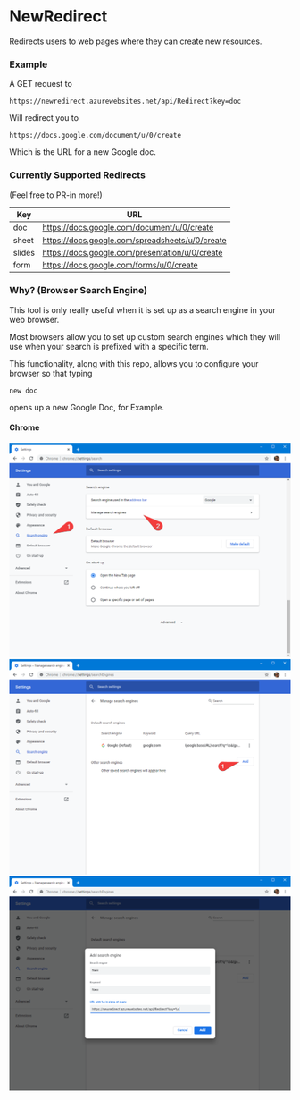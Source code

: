 
# NewRedirect

Redirects users to web pages where they can create new resources.

### Example

A GET request to
```
https://newredirect.azurewebsites.net/api/Redirect?key=doc
```
Will redirect you to
```
https://docs.google.com/document/u/0/create
```
Which is the URL for a new Google doc.

### Currently Supported Redirects
(Feel free to PR-in more!)

| Key    | URL                                             |
|--------|-------------------------------------------------|
| doc    | https://docs.google.com/document/u/0/create     |
| sheet  | https://docs.google.com/spreadsheets/u/0/create |
| slides | https://docs.google.com/presentation/u/0/create |
| form   | https://docs.google.com/forms/u/0/create        |

### Why? (Browser Search Engine)

This tool is only really useful when it is set up as a search engine in your web browser.

Most browsers allow you to set up custom search engines which they will use when your search is prefixed with a specific term.

This functionality, along with this repo, allows you to configure your browser so that typing
```
new doc
```
opens up a new Google Doc, for Example.

#### Chrome
<img src="media/Chrome1.png" alt="Chrome Instruction 1" width="800"/>
<img src="media/Chrome2.png" alt="Chrome Instruction 2" width="800"/>
<img src="media/Chrome3.png" alt="Chrome Instruction 3" width="800"/>
